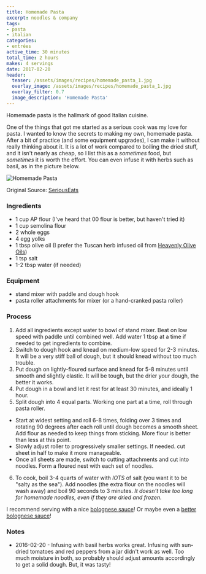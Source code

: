 ```yaml
---
title: Homemade Pasta
excerpt: noodles & company
tags:
- pasta
- italian
categories:
- entrées
active_time: 30 minutes
total_time: 2 hours
makes: 4 servings
date: 2017-02-20
header:
  teaser: /assets/images/recipes/homemade_pasta_1.jpg
  overlay_image: /assets/images/recipes/homemade_pasta_1.jpg
  overlay_filter: 0.7
  image_description: 'Homemade Pasta'
---
```

Homemade pasta is the hallmark of good Italian cuisine.

<!--more-->

One of the things that got me started as a serious cook was my love for pasta. I wanted to know the secrets to making my own, homemade pasta. After a bit of practice (and some equipment upgrades), I can make it without really thinking about it. It is a lot of work compared to boiling the dried stuff, and it isn't nearly as cheap, so I list this as a _sometimes_ food, but _sometimes_ it is worth the effort. You can even infuse it with herbs such as basil, as in the picture below.

![Homemade Pasta](/assets/images/recipes/homemade_pasta_1.jpg)

Original Source: [SeriousEats](http://www.seriouseats.com/2015/01/best-easy-all-purpose-fresh-pasta-dough-recipe-instructions.html)

### Ingredients
+ 1 cup AP flour (I've heard that 00 flour is better, but haven't tried it)
+ 1 cup semolina flour
+ 2 whole eggs
+ 4 egg yolks
+ 1 tbsp olive oil (I prefer the Tuscan herb infused oil from [Heavenly Olive Oils](https://www.heavenlyoliveoils.com/))
+ 1 tsp salt
+ 1-2 tbsp water (if needed)

### Equipment
+ stand mixer with paddle and dough hook
+ pasta roller attachments for mixer (or a hand-cranked pasta roller)

### Process
1. Add all ingredients except water to bowl of stand mixer. Beat on low speed with paddle until combined well. Add water 1 tbsp at a time if needed to get ingredients to combine.
2. Switch to dough hook and knead on medium-low speed for 2-3 minutes. It will be a very stiff ball of dough, but it should knead without too much trouble.
3. Put dough on lightly-floured surface and knead for 5-8 minutes until smooth and slightly elastic. It will be tough, but the drier your dough, the better it works.
4. Put dough in a bowl and let it rest for at least 30 minutes, and ideally 1 hour.
5. Split dough into 4 equal parts. Working one part at a time, roll through pasta roller.
  + Start at widest setting and roll 6-8 times, folding over 3 times and rotating 90 degrees after each roll until dough becomes a smooth sheet. Add flour as needed to keep things from sticking. More flour is better than less at this point.
  + Slowly adjust roller to progressively smaller settings. If needed. cut sheet in half to make it more manageable.
  + Once all sheets are made, switch to cutting attachments and cut into noodles. Form a floured nest with each set of noodles.
6. To cook, boil 3-4 quarts of water with _lOTS_ of salt (you want it to be "salty as the sea"). Add noodles (the extra flour on the noodles will wash away) and boil 90 seconds to 3 minutes. *It doesn't take too long for homemade noodles, even if they are dried and frozen.*

I recommend serving with a nice [bolognese sauce](/recipes/bolognese/)! Or maybe even a [better bolognese sauce](/recipes/better-bolognese/)!

### Notes
* 2016-02-20 - Infusing with basil herbs works great. Infusing with sun-dried tomatoes and red peppers from a jar didn't work as well. Too much moisture in both, so probably should adjust amounts accordingly to get a solid dough. But, it was tasty!
